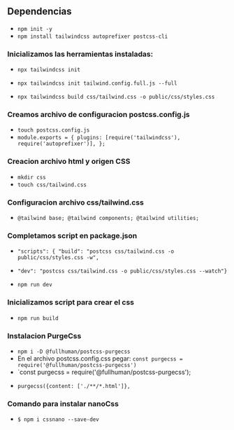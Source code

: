 ## Dependencias

- `npm init -y`
- `npm install tailwindcss autoprefixer postcss-cli`

### Inicializamos las herramientas instaladas:

<!-- Genera archivo configuracion vacio de nombre tailwind.config.js -->

- `npx tailwindcss init`
<!-- Genera archivo configuracion completo -->
- `npx tailwindcss init tailwind.config.full.js --full`

<!-- Para extender los css -->

- `npx tailwindcss build css/tailwind.css -o public/css/styles.css`

<!-- Plugin recomendado para VSCode: Tailwind CSS IntelliSense -->

### Creamos archivo de configuracion postcss.config.js

<!-- Instrucciones archivo postcss.config.js: -->

- `touch postcss.config.js`
- `module.exports = { plugins: [require('tailwindcss'), require('autoprefixer')], };`

### Creacion archivo html y origen CSS

- `mkdir css`
- `touch css/tailwind.css`

### Configuracion archivo css/tailwind.css

- `@tailwind base; @tailwind components; @tailwind utilities;`

### Completamos script en package.json

- `"scripts": { "build": "postcss css/tailwind.css -o public/css/styles.css -w",`
<!-- Para autoregenerar el tailwind.css cuando creamos paquetes -->
- `"dev": "postcss css/tailwind.css -o public/css/styles.css --watch"}`
<!-- Ejecutar para compilar -->
- `npm run dev`

### Inicializamos script para crear el css

<!-- genera una directorio css con su styels.css en la carpeta public -->

- `npm run build`

### Instalacion PurgeCss

- `npm i -D @fullhuman/postcss-purgecss`
- En el archivo postcss.config.css pegar: `const purgecss = require('@fullhuman/postcss-purgecss')`
- `const purgecss = require('@fullhuman/postcss-purgecss');
<!-- En el mismo archivo, pegar en la seccion de plugins -->
- `purgecss({content: ['./**/*.html']},`

### Comando para instalar nanoCss

- `$ npm i cssnano --save-dev`

<!-- El archivo postcss.config.js queda asi; -->
<!--
const purgecss = require('@fullhuman/postcss-purgecss');

module.exports = {
  plugins: [
    require('tailwindcss'),
    require('autoprefixer'),
    purgecss({
      content: ['./**/*.html'],
      defaultExtractor: content => content.match(/[\w-/:]+(?<!:)/g) || [],
    }),
    require("cssnano")({
      preset: "default",
    }),
  ],
}; -->
